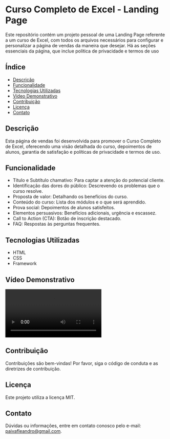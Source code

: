 # Curso Completo de Excel - Landing Page

Este repositório contém um projeto pessoal de uma Landing Page referente a um curso de Excel, com todos os arquivos necessários para configurar e personalizar a página de vendas da maneira que desejar. Há as seções essenciais da página, que inclue política de privacidade e termos de uso

## Índice

- [Descrição](#descrição)
- [Funcionalidade](#funcionalidade)
- [Tecnologias Utilizadas](#tecnologias-utilizadas)
- [Vídeo Demonstrativo](#vídeo-demosnstrativo)
- [Contribuição](#contribuição)
- [Licença](#licença)
- [Contato](#contato)

## Descrição

Esta página de vendas foi desenvolvida para promover o Curso Completo de Excel, oferecendo uma visão detalhada do curso, depoimentos de alunos, garantia de satisfação e políticas de privacidade e termos de uso.

## Funcionalidade

* Título e Subtítulo chamativo: Para captar a atenção do potencial cliente.
* Identificação das dores do público: Descrevendo os problemas que o curso resolve.
* Proposta de valor: Detalhando os benefícios do curso.
* Conteúdo do curso: Lista dos módulos e o que será aprendido.
* Prova social: Depoimentos de alunos satisfeitos.
* Elementos persuasivos: Benefícios adicionais, urgência e escassez.
* Call to Action (CTA): Botão de inscrição destacado.
* FAQ: Respostas às perguntas frequentes.

## Tecnologias Utilizadas

* HTML
* CSS
* Framework

## Vídeo Demonstrativo

![](media/Excel-Project.mp4)


## Contribuição

Contribuições são bem-vindas! 
Por favor, siga o código de conduta e as diretrizes de contribuição.

## Licença

Este projeto utiliza a licença MIT.

## Contato

Dúvidas ou informações, entre em contato conosco pelo e-mail: paivafleandro@gmail.com.